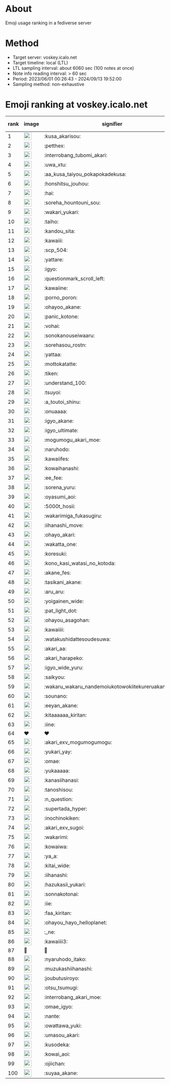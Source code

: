 # About
Emoji usage ranking in a fediverse server

# Method
- Target server: voskey.icalo.net
- Target timeline: local (LTL)
- LTL sampling interval: about 6060 sec (100 notes at once)
- Note info reading interval: > 60 sec
- Period: 2023/06/01 00:26:43 - 2024/09/13 19:52:00 
- Sampling method: non-exhaustive

# Emoji ranking at voskey.icalo.net

|rank|image|signifier|type|frequency score|
|----|----|----|----|----|
|1|<img height="24" src="https://voskey.icalo.net/emoji/kusa_akarisou.webp">|:kusa_akarisou:|custom|31585|
|2|<img height="24" src="https://voskey.icalo.net/emoji/petthex.webp">|:petthex:|custom|23692|
|3|<img height="24" src="https://voskey.icalo.net/emoji/interrobang_tubomi_akari.webp">|:interrobang_tubomi_akari:|custom|12666|
|4|<img height="24" src="https://voskey.icalo.net/emoji/uwa_xtu.webp">|:uwa_xtu:|custom|12147|
|5|<img height="24" src="https://voskey.icalo.net/emoji/aa_kusa_taiyou_pokapokadekusa.webp">|:aa_kusa_taiyou_pokapokadekusa:|custom|9766|
|6|<img height="24" src="https://voskey.icalo.net/emoji/honshitsu_jouhou.webp">|:honshitsu_jouhou:|custom|9439|
|7|<img height="24" src="https://voskey.icalo.net/emoji/hai.webp">|:hai:|custom|8127|
|8|<img height="24" src="https://voskey.icalo.net/emoji/soreha_hountouni_sou.webp">|:soreha_hountouni_sou:|custom|7189|
|9|<img height="24" src="https://voskey.icalo.net/emoji/wakari_yukari.webp">|:wakari_yukari:|custom|6898|
|10|<img height="24" src="https://voskey.icalo.net/emoji/taiho.webp">|:taiho:|custom|6760|
|11|<img height="24" src="https://voskey.icalo.net/emoji/kandou_sita.webp">|:kandou_sita:|custom|6271|
|12|<img height="24" src="https://voskey.icalo.net/emoji/kawaiii.webp">|:kawaiii:|custom|6215|
|13|<img height="24" src="https://voskey.icalo.net/emoji/scp_504.webp">|:scp_504:|custom|5827|
|14|<img height="24" src="https://voskey.icalo.net/emoji/yattare.webp">|:yattare:|custom|4605|
|15|<img height="24" src="https://voskey.icalo.net/emoji/igyo.webp">|:igyo:|custom|4590|
|16|<img height="24" src="https://voskey.icalo.net/emoji/questionmark_scroll_left.webp">|:questionmark_scroll_left:|custom|4551|
|17|<img height="24" src="https://voskey.icalo.net/emoji/kawaiine.webp">|:kawaiine:|custom|4449|
|18|<img height="24" src="https://voskey.icalo.net/emoji/porno_poron.webp">|:porno_poron:|custom|4441|
|19|<img height="24" src="https://voskey.icalo.net/emoji/ohayoo_akane.webp">|:ohayoo_akane:|custom|4266|
|20|<img height="24" src="https://voskey.icalo.net/emoji/panic_kotone.webp">|:panic_kotone:|custom|4235|
|21|<img height="24" src="https://voskey.icalo.net/emoji/vohai.webp">|:vohai:|custom|4233|
|22|<img height="24" src="https://voskey.icalo.net/emoji/sonokanouseiwaaru.webp">|:sonokanouseiwaaru:|custom|4217|
|23|<img height="24" src="https://voskey.icalo.net/emoji/sorehasou_rostn.webp">|:sorehasou_rostn:|custom|4108|
|24|<img height="24" src="https://voskey.icalo.net/emoji/yattaa.webp">|:yattaa:|custom|3788|
|25|<img height="24" src="https://voskey.icalo.net/emoji/mottokatatte.webp">|:mottokatatte:|custom|3710|
|26|<img height="24" src="https://voskey.icalo.net/emoji/tiken.webp">|:tiken:|custom|3654|
|27|<img height="24" src="https://voskey.icalo.net/emoji/understand_100.webp">|:understand_100:|custom|3613|
|28|<img height="24" src="https://voskey.icalo.net/emoji/tsuyoi.webp">|:tsuyoi:|custom|3429|
|29|<img height="24" src="https://voskey.icalo.net/emoji/a_toutoi_shinu.webp">|:a_toutoi_shinu:|custom|3392|
|30|<img height="24" src="https://voskey.icalo.net/emoji/onuaaaa.webp">|:onuaaaa:|custom|3116|
|31|<img height="24" src="https://voskey.icalo.net/emoji/igyo_akane.webp">|:igyo_akane:|custom|3001|
|32|<img height="24" src="https://voskey.icalo.net/emoji/igyo_ultimate.webp">|:igyo_ultimate:|custom|2977|
|33|<img height="24" src="https://voskey.icalo.net/emoji/mogumogu_akari_moe.webp">|:mogumogu_akari_moe:|custom|2880|
|34|<img height="24" src="https://voskey.icalo.net/emoji/naruhodo.webp">|:naruhodo:|custom|2867|
|35|<img height="24" src="https://voskey.icalo.net/emoji/kawaiifes.webp">|:kawaiifes:|custom|2861|
|36|<img height="24" src="https://voskey.icalo.net/emoji/kowaihanashi.webp">|:kowaihanashi:|custom|2740|
|37|<img height="24" src="https://voskey.icalo.net/emoji/ee_fee.webp">|:ee_fee:|custom|2704|
|38|<img height="24" src="https://voskey.icalo.net/emoji/sorena_yuru.webp">|:sorena_yuru:|custom|2654|
|39|<img height="24" src="https://voskey.icalo.net/emoji/oyasumi_aoi.webp">|:oyasumi_aoi:|custom|2652|
|40|<img height="24" src="https://voskey.icalo.net/emoji/5000t_hosii.webp">|:5000t_hosii:|custom|2532|
|41|<img height="24" src="https://voskey.icalo.net/emoji/wakarimiga_fukasugiru.webp">|:wakarimiga_fukasugiru:|custom|2448|
|42|<img height="24" src="https://voskey.icalo.net/emoji/iihanashi_move.webp">|:iihanashi_move:|custom|2433|
|43|<img height="24" src="https://voskey.icalo.net/emoji/ohayo_akari.webp">|:ohayo_akari:|custom|2404|
|44|<img height="24" src="https://voskey.icalo.net/emoji/wakatta_one.webp">|:wakatta_one:|custom|2299|
|45|<img height="24" src="https://voskey.icalo.net/emoji/koresuki.webp">|:koresuki:|custom|2278|
|46|<img height="24" src="https://voskey.icalo.net/emoji/kono_kasi_watasi_no_kotoda.webp">|:kono_kasi_watasi_no_kotoda:|custom|2270|
|47|<img height="24" src="https://voskey.icalo.net/emoji/akane_fes.webp">|:akane_fes:|custom|2247|
|48|<img height="24" src="https://voskey.icalo.net/emoji/tasikani_akane.webp">|:tasikani_akane:|custom|2235|
|49|<img height="24" src="https://voskey.icalo.net/emoji/aru_aru.webp">|:aru_aru:|custom|2222|
|50|<img height="24" src="https://voskey.icalo.net/emoji/yoigainen_wide.webp">|:yoigainen_wide:|custom|2185|
|51|<img height="24" src="https://voskey.icalo.net/emoji/pat_light_dot.webp">|:pat_light_dot:|custom|2139|
|52|<img height="24" src="https://voskey.icalo.net/emoji/ohayou_asagohan.webp">|:ohayou_asagohan:|custom|2136|
|53|<img height="24" src="https://voskey.icalo.net/emoji/kawaiiii.webp">|:kawaiiii:|custom|2134|
|54|<img height="24" src="https://voskey.icalo.net/emoji/watakushidattesoudesuwa.webp">|:watakushidattesoudesuwa:|custom|2128|
|55|<img height="24" src="https://voskey.icalo.net/emoji/akari_aa.webp">|:akari_aa:|custom|2123|
|56|<img height="24" src="https://voskey.icalo.net/emoji/akari_harapeko.webp">|:akari_harapeko:|custom|2073|
|57|<img height="24" src="https://voskey.icalo.net/emoji/igyo_wide_yuru.webp">|:igyo_wide_yuru:|custom|2030|
|58|<img height="24" src="https://voskey.icalo.net/emoji/saikyou.webp">|:saikyou:|custom|2003|
|59|<img height="24" src="https://voskey.icalo.net/emoji/wakaru_wakaru_nandemoiukotowokiitekureruakanetyan.webp">|:wakaru_wakaru_nandemoiukotowokiitekureruakanetyan:|custom|1990|
|60|<img height="24" src="https://voskey.icalo.net/emoji/sounano.webp">|:sounano:|custom|1971|
|61|<img height="24" src="https://voskey.icalo.net/emoji/eeyan_akane.webp">|:eeyan_akane:|custom|1943|
|62|<img height="24" src="https://voskey.icalo.net/emoji/kitaaaaaa_kiritan.webp">|:kitaaaaaa_kiritan:|custom|1878|
|63|<img height="24" src="https://voskey.icalo.net/emoji/iine.webp">|:iine:|custom|1848|
|64|❤|❤|unicode|1845|
|65|<img height="24" src="https://voskey.icalo.net/emoji/akari_exv_mogumogumogu.webp">|:akari_exv_mogumogumogu:|custom|1806|
|66|<img height="24" src="https://voskey.icalo.net/emoji/yukari_yay.webp">|:yukari_yay:|custom|1790|
|67|<img height="24" src="https://voskey.icalo.net/emoji/omae.webp">|:omae:|custom|1738|
|68|<img height="24" src="https://voskey.icalo.net/emoji/yukaaaaa.webp">|:yukaaaaa:|custom|1718|
|69|<img height="24" src="https://voskey.icalo.net/emoji/kanasiihanasi.webp">|:kanasiihanasi:|custom|1688|
|70|<img height="24" src="https://voskey.icalo.net/emoji/tanoshisou.webp">|:tanoshisou:|custom|1682|
|71|<img height="24" src="https://voskey.icalo.net/emoji/n_question.webp">|:n_question:|custom|1667|
|72|<img height="24" src="https://voskey.icalo.net/emoji/supertada_hyper.webp">|:supertada_hyper:|custom|1658|
|73|<img height="24" src="https://voskey.icalo.net/emoji/inochinokiken.webp">|:inochinokiken:|custom|1642|
|74|<img height="24" src="https://voskey.icalo.net/emoji/akari_exv_sugoi.webp">|:akari_exv_sugoi:|custom|1642|
|75|<img height="24" src="https://voskey.icalo.net/emoji/wakarimi.webp">|:wakarimi:|custom|1632|
|76|<img height="24" src="https://voskey.icalo.net/emoji/kowaiwa.webp">|:kowaiwa:|custom|1570|
|77|<img height="24" src="https://voskey.icalo.net/emoji/ya_a.webp">|:ya_a:|custom|1547|
|78|<img height="24" src="https://voskey.icalo.net/emoji/kitai_wide.webp">|:kitai_wide:|custom|1537|
|79|<img height="24" src="https://voskey.icalo.net/emoji/iihanashi.webp">|:iihanashi:|custom|1499|
|80|<img height="24" src="https://voskey.icalo.net/emoji/hazukasii_yukari.webp">|:hazukasii_yukari:|custom|1497|
|81|<img height="24" src="https://voskey.icalo.net/emoji/sonnakotonai.webp">|:sonnakotonai:|custom|1411|
|82|<img height="24" src="https://voskey.icalo.net/emoji/iie.webp">|:iie:|custom|1411|
|83|<img height="24" src="https://voskey.icalo.net/emoji/faa_kiritan.webp">|:faa_kiritan:|custom|1405|
|84|<img height="24" src="https://voskey.icalo.net/emoji/ohayou_hayo_helloplanet.webp">|:ohayou_hayo_helloplanet:|custom|1401|
|85|<img height="24" src="https://voskey.icalo.net/emoji/_ne.webp">|:_ne:|custom|1395|
|86|<img height="24" src="https://voskey.icalo.net/emoji/kawaiiii3.webp">|:kawaiiii3:|custom|1389|
|87|🤔|🤔|unicode|1389|
|88|<img height="24" src="https://voskey.icalo.net/emoji/nyaruhodo_itako.webp">|:nyaruhodo_itako:|custom|1382|
|89|<img height="24" src="https://voskey.icalo.net/emoji/muzukashiihanashi.webp">|:muzukashiihanashi:|custom|1369|
|90|<img height="24" src="https://voskey.icalo.net/emoji/joubutusiroyo.webp">|:joubutusiroyo:|custom|1357|
|91|<img height="24" src="https://voskey.icalo.net/emoji/otsu_tsumugi.webp">|:otsu_tsumugi:|custom|1300|
|92|<img height="24" src="https://voskey.icalo.net/emoji/interrobang_akari_moe.webp">|:interrobang_akari_moe:|custom|1294|
|93|<img height="24" src="https://voskey.icalo.net/emoji/omae_igyo.webp">|:omae_igyo:|custom|1278|
|94|<img height="24" src="https://voskey.icalo.net/emoji/nante.webp">|:nante:|custom|1278|
|95|<img height="24" src="https://voskey.icalo.net/emoji/owattawa_yuki.webp">|:owattawa_yuki:|custom|1253|
|96|<img height="24" src="https://voskey.icalo.net/emoji/umasou_akari.webp">|:umasou_akari:|custom|1243|
|97|<img height="24" src="https://voskey.icalo.net/emoji/kusodeka.webp">|:kusodeka:|custom|1202|
|98|<img height="24" src="https://voskey.icalo.net/emoji/kowai_aoi.webp">|:kowai_aoi:|custom|1199|
|99|<img height="24" src="https://voskey.icalo.net/emoji/ojiichan.webp">|:ojiichan:|custom|1196|
|100|<img height="24" src="https://voskey.icalo.net/emoji/suyaa_akane.webp">|:suyaa_akane:|custom|1196|

